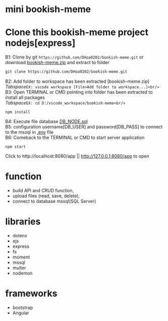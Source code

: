 # mini bookish-meme

# Clone this bookish-meme project nodejs[express]
  B1: Clone by git `https://github.com/DHoa0202/bookish-meme.git` or download [bookish-meme.zip](../../archive/refs/heads/main.zip) and extract to folder<br/>
```diff
git clone https://github.com/DHoa0202/bookish-meme.git
```
  B2: Add folder to workspace has been extracted [bookish-meme.zip]<br/>
  *Tabspace*`EX: vscode workspace [File>Add folder to workspace...]<br/>`
  B3: Open TERMINAL or CMD pointing into folder has been extracted to install all packages<br/>
  *Tabspace*`EX: cd D:/vscode_workspace/bookish-meme<br/>`
```
npm install
```
  B4: Execute file database [DB_NODE.sql](./DB_NODE.sql)<br/>
  B5: configuration username[DB_USER] and password[DB_PASS] to connect to the mssql in [.env](./.env) file<br/>
  B6: Comeback to the TERMINAL or CMD to start server application<br/>
```
npm start
```
Click to http://localhost:8080/app || http://127.0.0.1:8080/app to open

# function
  - build API and CRUD function,
  - upload files (read, save, delete),
  - connect to database mssql(SQL Server)

# libraries
  - dotenv
  - ejs
  - express
  - fs
  - moment
  - mssql
  - multer
  - nodemon

# frameworks
  - bootstrap
  - Angular
